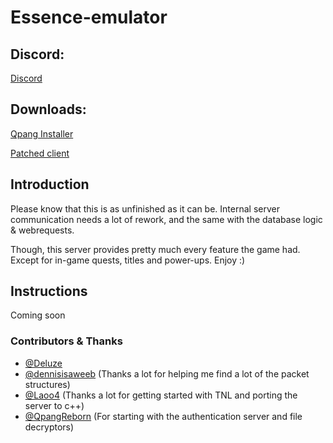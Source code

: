 # Essence-emulator

## Discord:

[Discord](https://discord.gg/2AMAZEt)

## Downloads:

[Qpang Installer](https://mega.nz/#!lQtUSCyJ!QuLAQrdKgl5mL3q8yRWI4fTXIxOzU4cSm6GoGrmbiHk)

[Patched client](https://mega.nz/#!ABcAxIZL!XRc9eMIuCmpIK3PYQnZ0m1JaSLcTYdQOqQ3InQpPPeM)

## Introduction

Please know that this is as unfinished as it can be. Internal server communication needs a lot of rework, and the same with the database logic & webrequests.

Though, this server provides pretty much every feature the game had. Except for in-game quests, titles and power-ups. Enjoy :)

## Instructions

Coming soon


### Contributors & Thanks

- [@Deluze](https://github.com/Deluze)
- [@dennisisaweeb](https://github.com/dennisisaweeb) (Thanks a lot for helping me find a lot of the packet structures)
- [@Laoo4](https://github.com/Laoo4) (Thanks a lot for getting started with TNL and porting the server to c++)
- [@QpangReborn](https://github.com/QpangReborn) (For starting with the authentication server and file decryptors)
